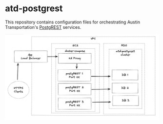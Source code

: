 # atd-postgrest

This repository contains configuration files for orchestrating Austin Transportation's [PostgREST](https://postgrest.org/) services.

![Service diagram](images/diagram.png)

